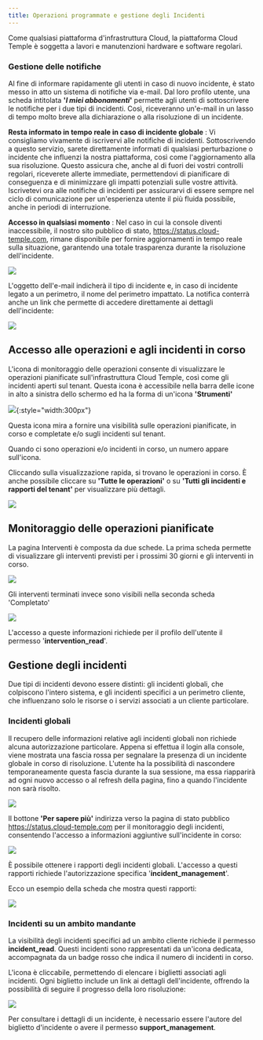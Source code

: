 ```yaml
---
title: Operazioni programmate e gestione degli Incidenti
---
```


Come qualsiasi piattaforma d'infrastruttura Cloud, la piattaforma Cloud Temple è soggetta a lavori e manutenzioni hardware e software regolari.

### Gestione delle notifiche
Al fine di informare rapidamente gli utenti in caso di nuovo incidente, è stato messo in atto un sistema di notifiche via e-mail. Dal loro profilo utente, una scheda intitolata __'*I miei abbonamenti*'__ permette agli utenti di sottoscrivere le notifiche per i due tipi di incidenti. Così, riceveranno un'e-mail in un lasso di tempo molto breve alla dichiarazione o alla risoluzione di un incidente.

__Resta informato in tempo reale in caso di incidente globale__ : Vi consigliamo vivamente di iscrivervi alle notifiche di incidenti. Sottoscrivendo a questo servizio, sarete direttamente informati di qualsiasi perturbazione o incidente che influenzi la nostra piattaforma, così come l'aggiornamento alla sua risoluzione. Questo assicura che, anche al di fuori dei vostri controlli regolari, riceverete allerte immediate, permettendovi di pianificare di conseguenza e di minimizzare gli impatti potenziali sulle vostre attività. Iscrivetevi ora alle notifiche di incidenti per assicurarvi di essere sempre nel ciclo di comunicazione per un'esperienza utente il più fluida possibile, anche in periodi di interruzione.

__Accesso in qualsiasi momento__ : Nel caso in cui la console diventi inaccessibile, il nostro sito pubblico di stato, https://status.cloud-temple.com, rimane disponibile per fornire aggiornamenti in tempo reale sulla situazione, garantendo una totale trasparenza durante la risoluzione dell'incidente.

![](images/shiva_incident_005.png)

L'oggetto dell'e-mail indicherà il tipo di incidente e, in caso di incidente legato a un perimetro, il nome del perimetro impattato. La notifica conterrà anche un link che permette di accedere direttamente ai dettagli dell'incidente:

![](images/shiva_incident_006.png)

## Accesso alle operazioni e agli incidenti in corso


L'icona di monitoraggio delle operazioni consente di visualizzare le operazioni pianificate sull'infrastruttura Cloud Temple, così come gli incidenti aperti sul tenant. Questa icona è accessibile nella barra delle icone in alto a sinistra dello schermo ed ha la forma di un'icona __'Strumenti'__

![](images/shiva_intervention_menu01.png){:style="width:300px"}

Questa icona mira a fornire una visibilità sulle operazioni pianificate, in corso e completate e/o sugli incidenti sul tenant.

Quando ci sono operazioni e/o incidenti in corso, un numero appare sull'icona.

Cliccando sulla visualizzazione rapida, si trovano le operazioni in corso. È anche possibile cliccare su __'Tutte le operazioni'__ o su __'Tutti gli incidenti e rapporti del tenant'__ per visualizzare più dettagli.

![](images/shiva_intervention_menu03.png)

## Monitoraggio delle operazioni pianificate
La pagina Interventi è composta da due schede. La prima scheda permette di visualizzare gli interventi previsti per i prossimi 30 giorni e gli interventi in corso.

![](images/shiva_intervention_menu04.png)

Gli interventi terminati invece sono visibili nella seconda scheda 'Completato'

![](images/shiva_intervention_menu05.png)

L'accesso a queste informazioni richiede per il profilo dell'utente il permesso '**intervention_read**'.

## Gestione degli incidenti
Due tipi di incidenti devono essere distinti: gli incidenti globali, che colpiscono l'intero sistema, e gli incidenti specifici a un perimetro cliente, che influenzano solo le risorse o i servizi associati a un cliente particolare.

### Incidenti globali
Il recupero delle informazioni relative agli incidenti globali non richiede alcuna autorizzazione particolare. Appena si effettua il login alla console, viene mostrata una fascia rossa per segnalare la presenza di un incidente globale in corso di risoluzione. L'utente ha la possibilità di nascondere temporaneamente questa fascia durante la sua sessione, ma essa riapparirà ad ogni nuovo accesso o al refresh della pagina, fino a quando l'incidente non sarà risolto.

![](images/shiva_incident_001.png)

Il bottone __'Per sapere più'__ indirizza verso la pagina di stato pubblico https://status.cloud-temple.com per il monitoraggio degli incidenti, consentendo l'accesso a informazioni aggiuntive sull'incidente in corso:

![](images/shiva_incident_002.png)

È possibile ottenere i rapporti degli incidenti globali. L'accesso a questi rapporti richiede l'autorizzazione specifica '**incident_management**'.

Ecco un esempio della scheda che mostra questi rapporti:

![](images/shiva_incident_003.png)

### Incidenti su un ambito mandante
La visibilità degli incidenti specifici ad un ambito cliente richiede il permesso **incident_read**. Questi incidenti sono rappresentati da un'icona dedicata, accompagnata da un badge rosso che indica il numero di incidenti in corso.

L'icona è cliccabile, permettendo di elencare i biglietti associati agli incidenti. Ogni biglietto include un link ai dettagli dell'incidente, offrendo la possibilità di seguire il progresso della loro risoluzione:

![](images/shiva_incident_004.png)

Per consultare i dettagli di un incidente, è necessario essere l'autore del biglietto d'incidente o avere il permesso **support_management**.